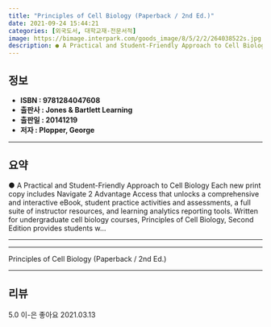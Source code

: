 ```yaml
---
title: "Principles of Cell Biology (Paperback / 2nd Ed.)"
date: 2021-09-24 15:44:21
categories: [외국도서, 대학교재-전문서적]
image: https://bimage.interpark.com/goods_image/8/5/2/2/264038522s.jpg
description: ● A Practical and Student-Friendly Approach to Cell Biology Each new print copy includes Navigate 2 Advantage Access that unlocks a comprehensive and interacti
---
```


## **정보**

- **ISBN : 9781284047608**
- **출판사 : Jones & Bartlett Learning**
- **출판일 : 20141219**
- **저자 : Plopper, George**

------



## **요약**

●  A Practical and Student-Friendly Approach to Cell Biology Each new print copy includes Navigate 2 Advantage Access that unlocks a comprehensive and interactive eBook, student practice activities and assessments, a full suite of instructor resources, and learning analytics reporting tools. Written for undergraduate cell biology courses, Principles of Cell Biology, Second Edition provides students w...

------



------


Principles of Cell Biology (Paperback / 2nd Ed.) 

------


## **리뷰** 

5.0 이-은 좋아요 2021.03.13 <br/>